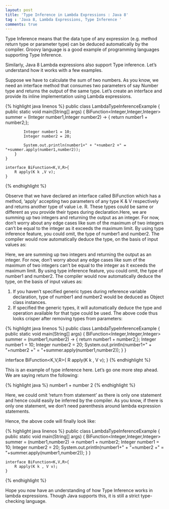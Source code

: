 ```yaml
---
layout: post
title: 'Type Inference in Lambda Expressions : Java 8'
tag : 'Java 8, Lambda Expressions, Type Inference '
comments: true
---
```


Type Inference means that the data type of any expression (e.g. method return type or parameter type) can be deduced automatically by the compiler. Groovy language is a good example of programming languages supporting Type Inference.

Similarly, Java 8 Lambda expressions also support Type inference. Let’s understand how it works with a few examples.

Suppose we have to calculate the sum of two numbers. As you know, we need an interface method that consumes two parameters of say Number type and returns the output of the same type. Let’s create an interface and provide its inline implementation using Lambda expressions.


{% highlight java linenos %}
    public class LambdaTypeInferenceExample {
    public static void main(String[] args) {
            BiFunction<Integer,Integer,Integer> summer = (Integer number1,Integer number2) ->  { return number1 + number2;};
     
            Integer number1 = 10;
            Integer number2 = 20;
     
            System.out.println(number1+" + "+number2 +" = "+summer.apply(number1,number2));
        }
    }
 
    interface BiFunction<K,V,R>{
        R apply(K k ,V v);
    }
{% endhighlight %}

Observe that we have declared an interface called BiFunction which has a method, ‘apply’ accepting two parameters of any type K & V respectively and returns another type of value i.e. R. These types could be same or different as you provide their types during declaration.Here, we are summing up two integers and returning the output as an integer. For now, don’t worry about any edge cases like sum of the maximum of two integers can’t be equal to the integer as it exceeds the maximum limit. By using type inference feature, you could omit, the type of number1 and number2. The compiler would now automatically deduce the type, on the basis of input values as:

Here, we are summing up two integers and returning the output as an integer. For now, don’t worry about any edge cases like sum of the maximum of two integers can’t be equal to the integer as it exceeds the maximum limit. By using type inference feature, you could omit, the type of number1 and number2. The compiler would now automatically deduce the type, on the basis of input values as:

1. If you haven’t specified generic types during reference variable declaration, type of number1 and number2 would be deduced as Object class instances.
2. If specified the generic types, it will automatically deduce the type and operation available for that type could be used.
The above code thus looks crisper after removing types from parameters:

{% highlight java linenos %}
  public class LambdaTypeInferenceExample {
      public static void main(String[] args) {
          BiFunction<Integer,Integer,Integer> summer = (number1,number2) ->  { return number1 + number2;};
          Integer number1 = 10;
          Integer number2 = 20;
          System.out.println(number1+" + "+number2 +" = "+summer.apply(number1,number2));
      }
  }
   
  interface BiFunction<K,V,R>{
      R apply(K k , V v);
  }
{% endhighlight %}

This is an example of type inference here. Let’s go one more step ahead. We are saying return the following:

{% highlight java %}
 number1 + number 2
{% endhighlight %}

Here, we could omit ‘return from statement’ as there is only one statement and hence could easily be inferred by the compiler. As you know, if there is only one statement, we don’t need parenthesis around lambda expression statements.

Hence, the above code will finally look like:

{% highlight java linenos %}
    public class LambdaTypeInferenceExample {
        public static void main(String[] args) {
            BiFunction<Integer,Integer,Integer> summer = (number1,number2) ->  number1 + number2;
            Integer number1 = 10;
            Integer number2 = 20;
            System.out.println(number1+" + "+number2 +" = "+summer.apply(number1,number2));
        }
    }
     
    interface BiFunction<K,V,R>{
        R apply(K k , V v);
    }
{% endhighlight %}

Hope you now have an understanding of how Type Inference works in lambda expressions. Though Java supports this, it is still a strict type-checking language.